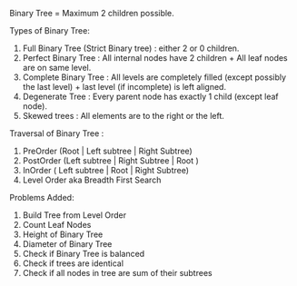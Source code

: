 Binary Tree = Maximum 2 children possible.

Types of Binary Tree:
<ol>
<li>Full Binary Tree (Strict Binary tree) : either 2 or 0 children.</li>

<li>Perfect Binary Tree : All internal nodes have 2 children + All leaf nodes are on same level.</li>

<li>Complete Binary Tree : All levels are completely filled (except possibly the last level) + last level (if incomplete) is left aligned.</li>

<li>Degenerate Tree : Every parent node has exactly 1 child (except leaf node).</li>
   
<li>Skewed trees : All elements are to the right or the left.</li>

</ol>

Traversal of Binary Tree : 
<ol>
    <li>PreOrder (Root | Left subtree | Right Subtree)</li>
    <li>PostOrder (Left subtree | Right Subtree | Root )</li>
    <li>InOrder ( Left subtree | Root | Right Subtree)</li>
    <li>Level Order aka Breadth First Search</li>
</ol>

Problems Added:
<ol>
    <li>Build Tree from Level Order</li>
    <li>Count Leaf Nodes</li>
    <li>Height of Binary Tree</li>
    <li>Diameter of Binary Tree</li>
    <li>Check if Binary Tree is balanced</li>
    <li>Check if trees are identical</li>
    <li>Check if all nodes in tree are sum of their subtrees</li>
</ol>